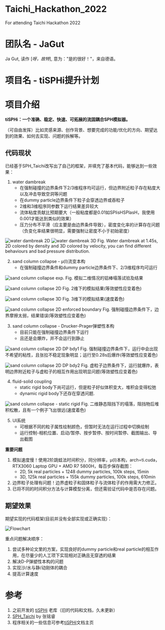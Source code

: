 # Taichi_Hackathon_2022
For attending Taichi Hackathon 2022

# 团队名 - JaGut

Ja Gut, 读作 [*呀，故特*], 意为："是的很好！"，来自德语。

# 项目名 - tiSPHi提升计划


# 项目介绍

**tiSPHi：一个准确、稳定、快速、可拓展的流固耦合SPH模拟器。**

（可自由发挥）比如灵感来源、创作背景、想要完成的功能/优化的方向、期望达到的效果、如何去实现、问题的拆解等。


## 代码现状

已经基于SPH_Taichi改写出了自己的框架，并填充了基本代码，能够达到一些效果：

1. water dambreak
   * 在强制碰撞的边界条件下2/3维程序均可运行，但边界附近粒子存在粘度大以及冲击导致空洞等问题
   * 在dummy particle边界条件下粒子会穿透边界或吞粒子
   * 2维和3维程序同参数下运行结果差异较大
   * 流体粘度贡献比预期要大（一般粘度都是0.01如SPlisHSPlasH，我使用0.001才能达到类似的效果）
   * 压力分布不平滑（应主要是由边界条件导致），密度变化率的计算存在问题（负变化率结果很明显，需要强制让密度不小于初始密度）

![water dambreak 2D](./img/sim_2022_11_30_db_WC_density.png)
![water dambreak 3D](./img/sim_2022_11_30_db_WC_vel_3d.png)
Fig. Water dambreak at 1.45s, 2D colored by density and 3D colored by velocity, you can find different behaviours and bad pressure distribution.

2. sand column collapse - μ(I)流变本构
   * 在强制碰撞边界条件和dummy particle边界条件下、2/3维程序均可运行

![sand column collapse exp.](img/cc_experiment.png)
Fig. 模拟二维情况的铝棒塌落试验及结果

![sand column collapse 2D](img/sim_2022_11_17_cc_muI_eequ_bdy2.png)
Fig. 2维下的模拟结果(等效塑性应变着色)

![sand column collapse 3D](img/sim_2022_11_28_cc_muI_vel_bdy2_3d.png)
Fig. 3维下的模拟结果(速度着色)

![sand column collapse 2D enforced boundary](img/sim_2022_11_17_cc_muI_eequ_bdy1.png)
Fig. 强制碰撞边界条件下，边界摩擦太弱，结果错误(等效塑性应变着色)

3. sand column collapse - Drucker-Prager弹塑性本构
   * 目前只能在强制碰撞边界条件下运行
   * 且还是会爆炸，并不会运行到静止

![sand column collapse 2D DP bdy1](img/sim_2022_11_17_cc_DP_eequ_bdy1.png)
Fig. 强制碰撞边界条件下，运行中会出现不希望的粘性，且张拉不稳定现象明显；运行至0.28s后爆炸(等效塑性应变着色)

![sand column collapse 2D DP bdy2](img/sim_2022_11_17_cc_DP_eequ_bdy2.png)
Fig. 虚粒子边界条件下，运行就爆炸，表明边界附近粒子与虚粒子的相互作用出现明显问题(等效塑性应变着色)

4. fluid-solid coupling
   * static rigid body下尚可运行，但是粒子好似体积变大，堆积会变得松弛
   * dynamic rigid body下还存在穿透问题.

![sand column collapse - static rigid](img/sim_2022_11_30_ccsr_muI_vel.png)
Fig. 二维静态阻挡下的塌落，阻挡物后堆积松散，且有一个例子飞出很远(速度着色)


5. UI系统
   * 可根据不同的粒子属性绘制颜色，但暂时无法在运行过程中切换绘制
   * 运行控制-相机位置、启动/暂停、按步暂停、按时间暂停、截图输出、导出截图

**重要问题**
1. 模拟速度慢！使用2阶跳蛙法时间积分，同分辨率，μ(I)本构，arch=ti.cuda，RTX3060 Laptop GPU + AMD R7 5800H，每百步保存截图：
	* 2D, 5k real particles + 1248 dummy particles, 100k steps, 15min
	* 3D, 125k real particles + 155k dummy particles, 100k steps, 610min
2. 边界粒子处理有问题！边界虚粒子和固体粒子与流体粒子的作用需大力修正。
3. 已将不同的时间积分方法与计算模型分离，但还需验证代码中是否存在问题。

## 期望效果

期望实现的代码框架(目前并没有全部实现或正确实现)：

![Flowchart](./img/code_architecture.png)

重点问题解决顺序：
1. 尝试多种论文里的方案，实现良好的dummy particle和real particle的相互作用，在尽量少的人工项下实现相对正确且无穿透的结果
2. 解决D-P弹塑性本构的问题
3. 实现沙/水与静/动刚体的耦合
4. 提高计算速度

# 参考

1. 之前开发的 [tiSPHi](https://github.com/Rabmelon/tiSPHi) 老库（旧的代码和文档，久未更新）
2. [SPH_Taichi](https://github.com/erizmr/SPH_Taichi) by 张铭睿
3. 程序相关的一些信息可参考[tiSPHi](https://rabmelon.github.io/tiSPHi/)文档主页
